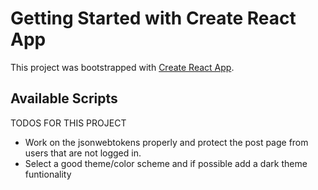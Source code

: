 # Getting Started with Create React App

This project was bootstrapped with [Create React App](https://github.com/facebook/create-react-app).

## Available Scripts
TODOS FOR THIS PROJECT

- Work on the jsonwebtokens properly and protect the post page from users that are not logged in.
- Select a good theme/color scheme and if possible add a dark theme funtionality